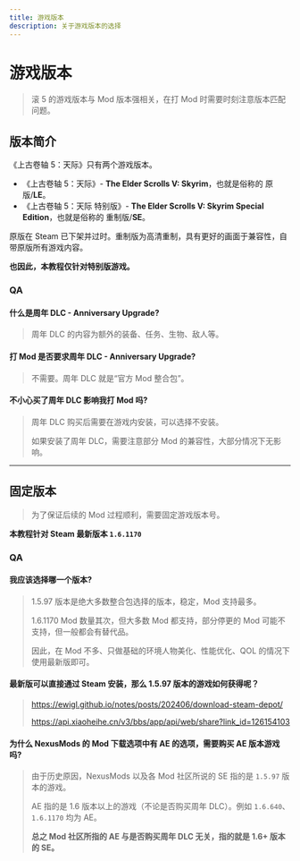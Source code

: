 ```yaml
---
title: 游戏版本
description: 关于游戏版本的选择
---
```


# 游戏版本

> 滚 5 的游戏版本与 Mod 版本强相关，在打 Mod 时需要时刻注意版本匹配问题。

## 版本简介

《上古卷轴 5：天际》只有两个游戏版本。

- 《上古卷轴 5：天际》- **The Elder Scrolls V: Skyrim**，也就是俗称的 原版/**LE**。
- 《上古卷轴 5：天际 特别版》- **The Elder Scrolls V: Skyrim Special Edition**，也就是俗称的 重制版/**SE**。

原版在 Steam 已下架并过时。重制版为高清重制，具有更好的画面于兼容性，自带原版所有游戏内容。

**也因此，本教程仅针对特别版游戏。**

### QA

#### 什么是**周年 DLC - Anniversary Upgrade**?

> 周年 DLC 的内容为额外的装备、任务、生物、敌人等。

#### 打 Mod 是否要求**周年 DLC - Anniversary Upgrade**?

> 不需要。周年 DLC 就是“官方 Mod 整合包”。

#### 不小心买了周年 DLC 影响我打 Mod 吗?

> 周年 DLC 购买后需要在游戏内安装，可以选择不安装。
>
> 如果安装了周年 DLC，需要注意部分 Mod 的兼容性，大部分情况下无影响。

---

## 固定版本

> 为了保证后续的 Mod 过程顺利，需要固定游戏版本号。

**本教程针对 Steam 最新版本 `1.6.1170`**

### QA

#### 我应该选择哪一个版本?

> 1.5.97 版本是绝大多数整合包选择的版本，稳定，Mod 支持最多。
>
> 1.6.1170 Mod 数量其次，但大多数 Mod 都支持，部分停更的 Mod 可能不支持，但一般都会有替代品。
>
> 因此，在 Mod 不多、只做基础的环境人物美化、性能优化、QOL 的情况下使用最新版即可。

#### 最新版可以直接通过 Steam 安装，那么 1.5.97 版本的游戏如何获得呢？

> https://ewigl.github.io/notes/posts/202406/download-steam-depot/
>
> https://api.xiaoheihe.cn/v3/bbs/app/api/web/share?link_id=126154103

#### 为什么 NexusMods 的 Mod 下载选项中有 AE 的选项，需要购买 AE 版本游戏吗?

> 由于历史原因，NexusMods 以及各 Mod 社区所说的 SE 指的是 `1.5.97` 版本的游戏。
>
> AE 指的是 1.6 版本以上的游戏（不论是否购买周年 DLC）。例如 `1.6.640`、`1.6.1170` 均为 AE。
>
> **总之 Mod 社区所指的 AE 与是否购买周年 DLC 无关，指的就是 1.6+ 版本的 SE。**
